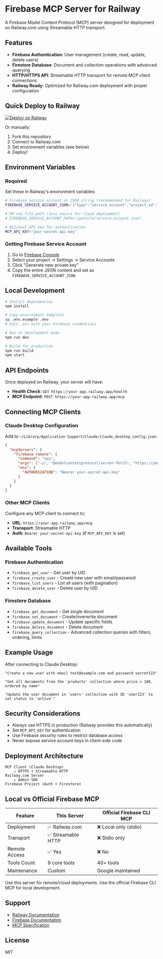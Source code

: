 # Firebase MCP Server for Railway

A Firebase Model Context Protocol (MCP) server designed for deployment on Railway.com using Streamable HTTP transport.

## Features

- **Firebase Authentication**: User management (create, read, update, delete users)
- **Firestore Database**: Document and collection operations with advanced querying
- **HTTP/HTTPS API**: Streamable HTTP transport for remote MCP client connections
- **Railway Ready**: Optimized for Railway.com deployment with proper configuration

## Quick Deploy to Railway

[![Deploy on Railway](https://railway.app/button.svg)](https://railway.app/template/firebase-mcp-server)

Or manually:

1. Fork this repository
2. Connect to Railway.com
3. Set environment variables (see below)
4. Deploy!

## Environment Variables

### Required

Set these in Railway's environment variables:

```bash
# Firebase service account as JSON string (recommended for Railway)
FIREBASE_SERVICE_ACCOUNT_JSON='{"type":"service_account","project_id":"your-project",...}'

# OR use file path (less secure for cloud deployment)
# FIREBASE_SERVICE_ACCOUNT_PATH="/path/to/service-account.json"

# Optional API key for authentication
MCP_API_KEY="your-secret-api-key"
```

### Getting Firebase Service Account

1. Go to [Firebase Console](https://console.firebase.google.com)
2. Select your project → Settings → Service Accounts
3. Click "Generate new private key"
4. Copy the entire JSON content and set as `FIREBASE_SERVICE_ACCOUNT_JSON`

## Local Development

```bash
# Install dependencies
npm install

# Copy environment template
cp .env.example .env
# Edit .env with your Firebase credentials

# Run in development mode
npm run dev

# Build for production
npm run build
npm start
```

## API Endpoints

Once deployed on Railway, your server will have:

- **Health Check**: `GET https://your-app.railway.app/health`
- **MCP Endpoint**: `POST https://your-app.railway.app/mcp`

## Connecting MCP Clients

### Claude Desktop Configuration

Add to `~/Library/Application Support/Claude/claude_desktop_config.json`:

```json
{
  "mcpServers": {
    "firebase-remote": {
      "command": "npx",
      "args": ["-y", "@modelcontextprotocol/server-fetch", "https://your-app.railway.app/mcp"],
      "env": {
        "AUTHORIZATION": "Bearer your-secret-api-key"
      }
    }
  }
}
```

### Other MCP Clients

Configure any MCP client to connect to:
- **URL**: `https://your-app.railway.app/mcp`
- **Transport**: Streamable HTTP
- **Auth**: `Bearer your-secret-api-key` (if `MCP_API_KEY` is set)

## Available Tools

### Firebase Authentication
- `firebase_get_user` - Get user by UID
- `firebase_create_user` - Create new user with email/password
- `firebase_list_users` - List all users (with pagination)
- `firebase_delete_user` - Delete user by UID

### Firestore Database
- `firebase_get_document` - Get single document
- `firebase_set_document` - Create/overwrite document
- `firebase_update_document` - Update specific fields
- `firebase_delete_document` - Delete document
- `firebase_query_collection` - Advanced collection queries with filters, ordering, limits

## Example Usage

After connecting to Claude Desktop:

```
"Create a new user with email test@example.com and password secret123"

"Get all documents from the 'products' collection where price > 100, ordered by name"

"Update the user document in 'users' collection with ID 'user123' to set status to 'active'"
```

## Security Considerations

- Always use HTTPS in production (Railway provides this automatically)
- Set `MCP_API_KEY` for authentication
- Use Firebase security rules to restrict database access
- Never expose service account keys in client-side code

## Deployment Architecture

```
MCP Client (Claude Desktop)
    ↓ HTTPS + Streamable HTTP
Railway.com Server
    ↓ Admin SDK
Firebase Project (Auth + Firestore)
```

## Local vs Official Firebase MCP

| Feature | This Server | Official Firebase CLI MCP |
|---------|-------------|----------------------------|
| Deployment | ✅ Railway.com | ❌ Local only (stdio) |
| Transport | ✅ Streamable HTTP | ❌ Stdio only |
| Remote Access | ✅ Yes | ❌ No |
| Tools Count | 9 core tools | 40+ tools |
| Maintenance | Custom | Google maintained |

Use this server for remote/cloud deployments. Use the official Firebase CLI MCP for local development.

## Support

- [Railway Documentation](https://docs.railway.app/)
- [Firebase Documentation](https://firebase.google.com/docs)
- [MCP Specification](https://modelcontextprotocol.io/)

## License

MIT